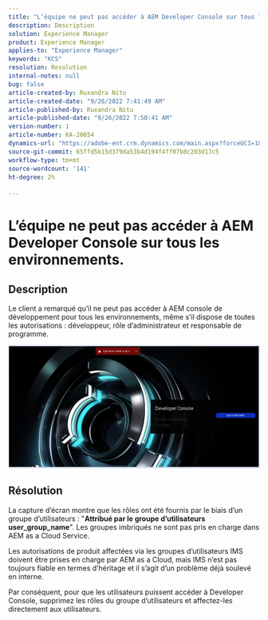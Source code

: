 ```yaml
---
title: "L’équipe ne peut pas accéder à AEM Developer Console sur tous les environnements"
description: Description
solution: Experience Manager
product: Experience Manager
applies-to: "Experience Manager"
keywords: "KCS"
resolution: Resolution
internal-notes: null
bug: false
article-created-by: Ruxandra Nitu
article-created-date: "9/26/2022 7:41:49 AM"
article-published-by: Ruxandra Nitu
article-published-date: "9/26/2022 7:50:41 AM"
version-number: 1
article-number: KA-20654
dynamics-url: "https://adobe-ent.crm.dynamics.com/main.aspx?forceUCI=1&pagetype=entityrecord&etn=knowledgearticle&id=d4a7c7a8-6e3d-ed11-9db1-002248086a73"
source-git-commit: 65ffd5b15d379da53b4d194f4ff07b8c203d17c5
workflow-type: tm+mt
source-wordcount: '141'
ht-degree: 2%

---
```


# L’équipe ne peut pas accéder à AEM Developer Console sur tous les environnements.

## Description


Le client a remarqué qu’il ne peut pas accéder à AEM console de développement pour tous les environnements, même s’il dispose de toutes les autorisations : développeur, rôle d’administrateur et responsable de programme.

![](assets/___c5e8bdde-6f3d-ed11-9db1-002248086a73___.png)


## Résolution


La capture d’écran montre que les rôles ont été fournis par le biais d’un groupe d’utilisateurs : &quot;<b>Attribué par le groupe d’utilisateurs user_group_name</b>&quot;.
Les groupes imbriqués ne sont pas pris en charge dans AEM as a Cloud Service.

Les autorisations de produit affectées via les groupes d’utilisateurs IMS doivent être prises en charge par AEM as a Cloud, mais IMS n’est pas toujours fiable en termes d’héritage et il s’agit d’un problème déjà soulevé en interne.



Par conséquent, pour que les utilisateurs puissent accéder à Developer Console, supprimez les rôles du groupe d’utilisateurs et affectez-les directement aux utilisateurs.
